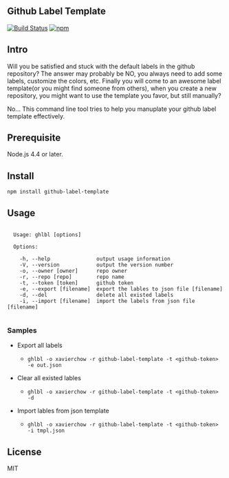 Github Label Template
------------------------
[![Build Status](https://travis-ci.org/xavierchow/github-label-template.svg?branch=master)](https://travis-ci.org/xavierchow/github-label-template)
[![npm](http://img.shields.io/npm/v/github-label-template.svg?maxAge=2592000)](https://www.npmjs.org/package/github-label-template)

## Intro

Will you be satisfied and stuck with the default labels in the github repository?
The answer may probably be NO, you always need to add some labels, customize the colors, etc.
Finally you will come to an awesome label template(or you might find someone from others),
when you create a new repository, you might want to use the template you favor, but still manually?

No... This command line tool tries to help you manuplate your github label template effectively.

## Prerequisite
Node.js 4.4 or later.

## Install
`npm install github-label-template`

## Usage
```

  Usage: ghlbl [options]

  Options:

    -h, --help               output usage information
    -V, --version            output the version number
    -o, --owner [owner]      repo owner
    -r, --repo [repo]        repo name
    -t, --token [token]      github token
    -e, --export [filename]  export the lables to json file [filename]
    -d, --del                delete all existed labels
    -i, --import [filename]  import the labels from json file [filename]


```
### Samples

* Export all labels
  * `ghlbl -o xavierchow -r github-label-template -t <github-token> -e out.json`


* Clear all existed lables
  * `ghlbl -o xavierchow -r github-label-template -t <github-token> -d`

* Import lables from json template
  * `ghlbl -o xavierchow -r github-label-template -t <github-token> -i tmpl.json`


## License
MIT
